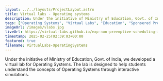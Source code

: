 ```yaml
---
layout: ../../layouts/ProjectLayout.astro
title: Virtual labs - Operating systems
description: Under the initiative of Ministry of Education, Govt. of India, we developed a virtual lab for Operating Systems. The lab is designed to help students understand the concepts of Operating Systems through interactive simulations.
tags: ["Operating Systems", "Virtual Labs", "Education", "Sponsered Project"]
imageUrl: /images/vlabs.jpg
liveUrl: https://virtual-labs.github.io/exp-non-preemptive-scheduling-iiith/
timestamp: 2025-02-25T02:39:03+00:00
featured: true
filename: VirtualLabs-OperatingSystems
---
```


Under the initiative of Ministry of Education, Govt. of India, we developed a virtual lab for Operating Systems. The lab is designed to help students understand the concepts of Operating Systems through interactive simulations.
